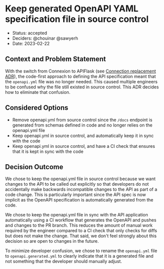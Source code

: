 # Keep generated OpenAPI YAML specification file in source control

* Status: accepted
* Deciders: @chouinar @sawyerh
* Date: 2023-02-22

## Context and Problem Statement

With the switch from Connexion to APIFlask (see [Connection replacement ADR](./0001-connexion-replacement.md)), the code-first approach to defining the API specification meant that the `openapi.yml` file was no longer needed. This caused multiple engineers to be confused why the file still existed in source control. This ADR decides how to eliminate that confusion.

## Considered Options

* Remove openapi.yml from source control since the `/docs` endpoint is generated from schemas defined in code and no longer relies on the openapi.yml file
* Keep openapi.yml in source control, and automatically keep it in sync with the code
* Keep openapi.yml in source control, and have a CI check that ensures that it is kept in sync with the code

## Decision Outcome

We chose to keep the openapi.yml file in source control because we want changes to the API to be called out explicitly so that developers do not accidentally make backwards incompatible changes to the API as part of a code change. This is particularly important since the API spec is now implicit as the OpenAPI specification is automatically generated from the code.

We chose to keep the openapi.yml file in sync with the API application automatically using a CI workflow that generates the OpenAPI and pushes and changes to the PR branch. This reduces the amount of manual work required by the engineer compared to a CI check that only checks for diffs but does not make the change. That said, we don't feel strongly about this decision so are open to changes in the future.

To minimize developer confusion, we chose to rename the `openapi.yml` file to `openapi.generated.yml` to clearly indicate that it is a generated file and not something that the developer should manually adjust.

